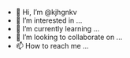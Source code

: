 - 👋 Hi, I’m @kjhgnkv
- 👀 I’m interested in ...
- 🌱 I’m currently learning ...
- 💞️ I’m looking to collaborate on ...
- 📫 How to reach me ...

<!---
kjhgnkv/kjhgnkv is a ✨ special ✨ repository because its `README.md` (this file) appears on your GitHub profile.
You can click the Preview link to take a look at your changes.
--->
